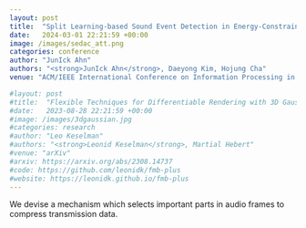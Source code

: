 ```yaml
---
layout: post
title:  "Split Learning-based Sound Event Detection in Energy-Constrained Sensor Devices"
date:   2024-03-01 22:21:59 +00:00
image: /images/sedac_att.png
categories: conference
author: "JunIck Ahn"
authors: "<strong>JunIck Ahn</strong>, Daeyong Kim, Hojung Cha"
venue: "ACM/IEEE International Conference on Information Processing in Sensor Networks (IPSN)"

#layout: post
#title:  "Flexible Techniques for Differentiable Rendering with 3D Gaussians"
#date:   2023-08-28 22:21:59 +00:00
#image: /images/3dgaussian.jpg
#categories: research
#author: "Leo Keselman"
#authors: "<strong>Leonid Keselman</strong>, Martial Hebert"
#venue: "arXiv"
#arxiv: https://arxiv.org/abs/2308.14737
#code: https://github.com/leonidk/fmb-plus
#website: https://leonidk.github.io/fmb-plus
---
```

We devise a mechanism which selects important parts in audio frames to compress transmission data. 
